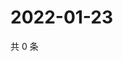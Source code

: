 # 2022-01-23

共 0 条

<!-- BEGIN WEIBO -->
<!-- 最后更新时间 Sun Jan 23 2022 15:11:32 GMT+0800 (China Standard Time) -->

<!-- END WEIBO -->

